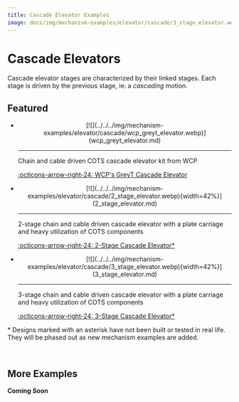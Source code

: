 ```yaml
---
title: Cascade Elevator Examples
image: docs/img/mechanism-examples/elevator/cascade/3_stage_elevator.webp
---
```


# Cascade Elevators
Cascade elevator stages are characterized by their linked stages. Each stage is driven by the previous stage, ie: a *cascading* motion.

## Featured

<div class="grid cards" markdown>

-   <center>[![](../../../img/mechanism-examples/elevator/cascade/wcp_greyt_elevator.webp)](wcp_greyt_elevator.md)</center>

    ---

    Chain and cable driven COTS cascade elevator kit from WCP
    
    [:octicons-arrow-right-24: WCP's GreyT Cascade Elevator](wcp_greyt_elevator.md)

-   <center>[![](../../../img/mechanism-examples/elevator/cascade/2_stage_elevator.webp){width=42%}](2_stage_elevator.md)</center>

    ---

    2-stage chain and cable driven cascade elevator with a plate carriage and heavy utilization of COTS components
    
    [:octicons-arrow-right-24: 2-Stage Cascade Elevator*](2_stage_elevator.md)

-   <center>[![](../../../img/mechanism-examples/elevator/cascade/3_stage_elevator.webp){width=42%}](3_stage_elevator.md)</center>

    ---

    3-stage chain and cable driven cascade elevator with a plate carriage and heavy utilization of COTS components
    
    [:octicons-arrow-right-24: 3-Stage Cascade Elevator*](3_stage_elevator.md)

</div>

\* Designs marked with an asterisk have not been built or tested in real life. They will be phased out as new mechanism examples are added.

<br>

## More Examples

**Coming Soon**

<br>